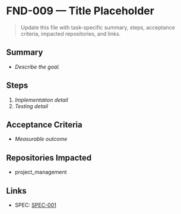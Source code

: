 # FND-009 — Title Placeholder

> Update this file with task-specific summary, steps, acceptance criteria, impacted repositories, and links.

## Summary
- _Describe the goal._

## Steps
1. _Implementation detail_
2. _Testing detail_

## Acceptance Criteria
- _Measurable outcome_

## Repositories Impacted
- project_management

## Links
- SPEC: [SPEC-001](../../SPECS/SPEC-001_TASK_DETAILING_FOR_JUNIOR_ENGINEERS.md)
